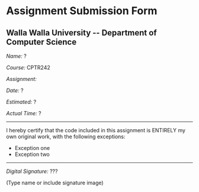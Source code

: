 # Assignment Submission Form

## Walla Walla University -- Department of Computer Science

_Name:_ ?

_Course:_ CPTR242

_Assignment:_ 

_Date:_ ?

_Estimated:_ ?

_Actual Time:_ ?

---

I hereby certify that the code included in this assignment is ENTIRELY my own original work, with the following exceptions:

* Exception one
* Exception two

---

_Digital Signature:_ ???

(Type name or include signature image)

